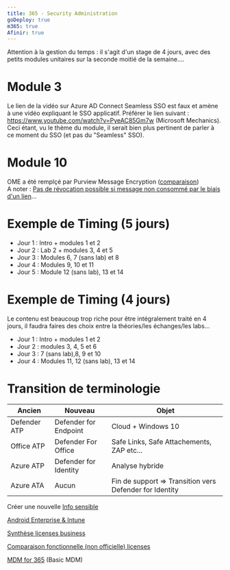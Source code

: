 ```yaml
---
title: 365 - Security Administration
goDeploy: true
m365: true
Afinir: true
---
```

Attention à la gestion du temps : il s'agit d'un stage de 4 jours, avec des petits modules unitaires sur la seconde moitié de la semaine....
# Module 3
Le lien de la vidéo sur Azure AD Connect Seamless SSO est faux et amène à une vidéo expliquant le SSO applicatif. Préférer le lien suivant : https://www.youtube.com/watch?v=PyeAC85Gm7w (Microsoft Mechanics).  
Ceci étant, vu le thème du module, il serait bien plus pertinent de parler à ce moment du SSO (et pas du "Seamless" SSO).
# Module 10
OME a été remplçé par Purview Message Encryption ([comparaison](https://docs.microsoft.com/en-us/microsoft-365/compliance/ome-version-comparison?view=o365-worldwide#side-by-side-comparison-of-message-encryption-features-and-capabilities))  
A noter : [Pas de révocation possible si message non consommé par le biais d'un lien](https://docs.microsoft.com/en-us/microsoft-365/compliance/revoke-ome-encrypted-mail?view=o365-worldwide#encrypted-emails-that-you-can-revoke)...  
# Exemple de Timing (5 jours)
- Jour 1 : Intro + modules 1 et 2
- Jour 2 : Lab 2 + modules 3, 4 et 5
- Jour 3 : Modules 6, 7 (sans lab) et 8
- Jour 4 : Modules 9, 10 et 11
- Jour 5 : Module 12 (sans lab), 13 et 14  

# Exemple de Timing (4 jours)
  Le contenu est beaucoup trop riche pour être intégralement traité en 4 jours, il faudra faires des choix entre la théories/les échanges/les labs...
- Jour 1 : Intro + modules 1 et 2
- Jour 2 : modules 3, 4, 5 et 6
- Jour 3 : 7 (sans lab),8, 9 et 10
- Jour 4 : Modules 11, 12 (sans lab), 13 et 14  

# Transition de terminologie
|Ancien|Nouveau|Objet|
|--|--|--|
|Defender ATP|Defender for Endpoint|Cloud + Windows 10|
|Office ATP|Defender For Office|Safe Links, Safe Attachements, ZAP etc...|
|Azure ATP|Defender for Identity|Analyse hybride|
|Azure ATA|Aucun|Fin de support => Transition vers Defender for Identity|
 
Créer une nouvelle [Info sensible](https://docs.microsoft.com/en-us/microsoft-365/compliance/create-a-custom-sensitive-information-type?view=o365-worldwide#create-a-custom-sensitive-information-type)  
  
[Android Enterprise & Intune](https://docs.microsoft.com/en-us/mem/intune/enrollment/android-dedicated-devices-fully-managed-enroll)
  
[Synthèse licenses business](https://query.prod.cms.rt.microsoft.com/cms/api/am/binary/RE4VuQA)
  
[Comparaison fonctionnelle (non officielle) licenses](https://m365maps.com/matrix.htm#000000000000000000000)
  
[MDM for 365](https://docs.microsoft.com/en-us/microsoft-365/admin/basic-mobility-security/set-up?redirectSourcePath=%252fen-us%252farticle%252fManage-mobile-devices-in-Office-365-dd892318-bc44-4eb1-af00-9db5430be3cd&view=o365-worldwide) (Basic MDM)